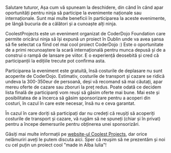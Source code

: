 Salutare tuturor,
Așa cum vă spuneam la deschidere, din când în când apar oportunități pentru ninja să participe la evenimente naționale sau internaționale. Sunt mai multe beneficii în participarea la aceste evenimente, pe lângă bucuria de a călători și a cunoaște alți ninja.

CoolestProjects este un eveniment organizat de CoderDojo Foundation care permite oricărui ninja să își expună un proiect în Dublin unde va avea șansa să fie selectat ca fiind cel mai cool proiect CoderDojo :) Este o oportunitate de a primi recunoaștere la scară internațională pentru munca depusă și de a construi o rampă de lansare pe viitor. E o experiență deosebită și cred că participanții la edițiile trecute pot confirma asta.

Participarea la eveniment este gratuită, însă costurile de deplasare nu sunt acoperite de CoderDojo. Estimativ, costurile de transport și cazare se ridică undeva la 300-350eur de persoană, deși vă recomand să mai căutați, apar mereu oferte de cazare sau zboruri la preț redus. Poate odată ce decidem lista finală de participanți vom reuși să găsim oferte mai bune.
Mai este și posibilitatea de a încerca să găsim sponsorizare pentru a acoperi din costuri, în cazul în care este necesar, însă nu e ceva garantat. 

În cazul în care doriți să participați dar nu credeți că reușiți să acoperiți costurile de transport și cazare, vă rugăm să ne spuneți (chiar și în privat) pentru a începe demersurile pentru obținerea unei sponsorizări.

Găsiți mai multe informații pe [website-ul Coolest Projects](http://coolestprojects.org), dar orice nelămuriri aveți le putem discuta aici. Sper că reușim să ne prezentăm și noi cu cel puțin un proiect cool "made in Alba Iulia"!
